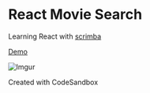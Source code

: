 # React Movie Search

Learning React with [scrimba](https://scrimba.com/course/greactmovie)

[Demo](https://csb-iku21.vercel.app/)

![Imgur](https://i.imgur.com/UudbkmI.png)

Created with CodeSandbox
